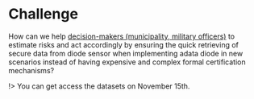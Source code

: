 # Challenge

How ​can ​we ​help <ins>​decision-​makers (municipality, military officers)</ins> to estimate risks and act accordingly ​by ensuring the quick retrieving of secure data from diode ​sensor ​when implementing a ​data ​diode ​in ​new ​scenarios ​instead ​of having expensive and complex formal certification mechanisms?



!> You can get access the datasets on November 15th. 
